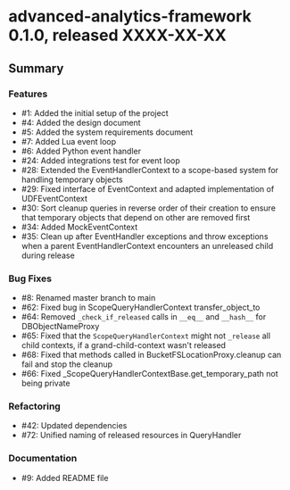 # advanced-analytics-framework 0.1.0, released XXXX-XX-XX


## Summary


### Features

  - #1: Added the initial setup of the project
  - #4: Added the design document
  - #5: Added the system requirements document
  - #7: Added Lua event loop
  - #6: Added Python event handler
  - #24: Added integrations test for event loop
  - #28: Extended the EventHandlerContext to a scope-based system for handling temporary objects
  - #29: Fixed interface of EventContext and adapted implementation of UDFEventContext
  - #30: Sort cleanup queries in reverse order of their creation to ensure that temporary objects that depend on other are removed first
  - #34: Added MockEventContext
  - #35: Clean up after EventHandler exceptions and throw exceptions when a parent EventHandlerContext encounters an unreleased child during release 

### Bug Fixes

  - #8: Renamed master branch to main
  - #62: Fixed bug in ScopeQueryHandlerContext transfer_object_to
  - #64: Removed `_check_if_released` calls in `__eq__` and `__hash__` for DBObjectNameProxy
  - #65: Fixed that the `ScopeQueryHandlerContext` might not `_release` all child contexts, if a grand-child-context wasn't released
  - #68: Fixed that methods called in BucketFSLocationProxy.cleanup can fail and stop the cleanup
  - #66: Fixed _ScopeQueryHandlerContextBase.get_temporary_path not being private

### Refactoring

 - #42: Updated dependencies
 - #72: Unified naming of released resources in QueryHandler
  
### Documentation

  - #9: Added README file
  